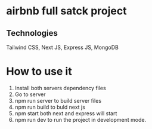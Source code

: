 # airbnb full satck project

## Technologies
Tailwind CSS, Next JS, Express JS, MongoDB

# How to use it
1) Install both servers dependency files
2) Go to server
3) npm run server to build server files
4) npm run build to buld next js
5) npm start both next and express will start
6) npm run dev to run the project in development mode.
